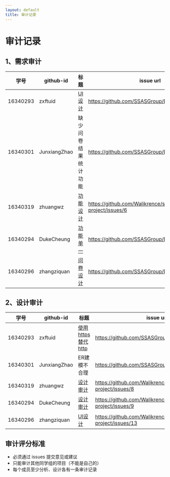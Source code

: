 ```yaml
---
layout: default
title: 审计记录
---
```


# 审计记录

## 1、需求审计

| 学号 | github-id | 标题 | issue url |
|:--:|---|---|---|
| 16340293 | zxftuid |  [UI设计](https://github.com/SSASGroup/Dashboard/issues/5)| https://github.com/SSASGroup/Dashboard/issues/5 |
|16340301|JunxiangZhao|缺少问卷结果统计功能|https://github.com/SSASGroup/Dashboard/issues/1|
|16340319|zhuangwz| [功能设计](https://github.com/Walikrence/swsad-project/issues/6)|https://github.com/Walikrence/swsad-project/issues/6|
|16340294|DukeCheung| [功能单一](https://github.com/SSASGroup/Dashboard/issues/7) | https://github.com/SSASGroup/Dashboard/issues/7|
|16340296|zhangziquan|[问卷设计](https://github.com/SSASGroup/Dashboard/issues/6) | https://github.com/SSASGroup/Dashboard/issues/6|

## 2、设计审计

| 学号 | github-id | 标题 | issue url |
|:--:|---|---|---|
| 16340293 | zxftuid | [使用https替代http](https://github.com/SSASGroup/Dashboard/issues/4) | https://github.com/SSASGroup/Dashboard/issues/4|
|16340301|JunxiangZhao|ER建模不合理|https://github.com/SSASGroup/Dashboard/issues/2|
|16340319|zhuangwz|[设计审计](https://github.com/Walikrence/swsad-project/issues/8)|https://github.com/Walikrence/swsad-project/issues/8|
|16340294|DukeCheung|[设计审计](https://github.com/Walikrence/swsad-project/issues/9)|https://github.com/Walikrence/swsad-project/issues/9|
|16340296|zhangziquan|[UI设计](https://github.com/Walikrence/swsad-project/issues/13)|https://github.com/Walikrence/swsad-project/issues/13|

## 审计评分标准

* 必须通过 issues 提交意见或建议
* 只能审计其他同学组的项目（不能是自己的）
* 每个成员至少分析、设计各有一条审计记录



